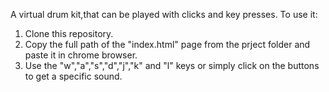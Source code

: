 A virtual drum kit,that can be played with clicks and key presses.
To use it:
1) Clone this repository.
2) Copy the full path of the "index.html" page from the prject folder and paste it in chrome browser.
3) Use the "w","a","s","d","j","k" and "l" keys or simply click on the buttons to get a specific sound.
